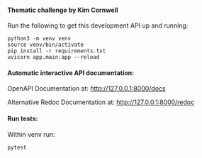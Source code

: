 #### Thematic challenge by Kim Cornwell

Run the following to get this development API up and running:
```
python3 -m venv venv
source venv/bin/activate
pip install -r requirements.txt
uvicorn app.main:app --reload
```

#### Automatic interactive API documentation:

OpenAPI Documentation at:
http://127.0.0.1:8000/docs

Alternative Redoc Documentation at:
http://127.0.0.1:8000/redoc

#### Run tests:
Within venv run: 
```
pytest
```

